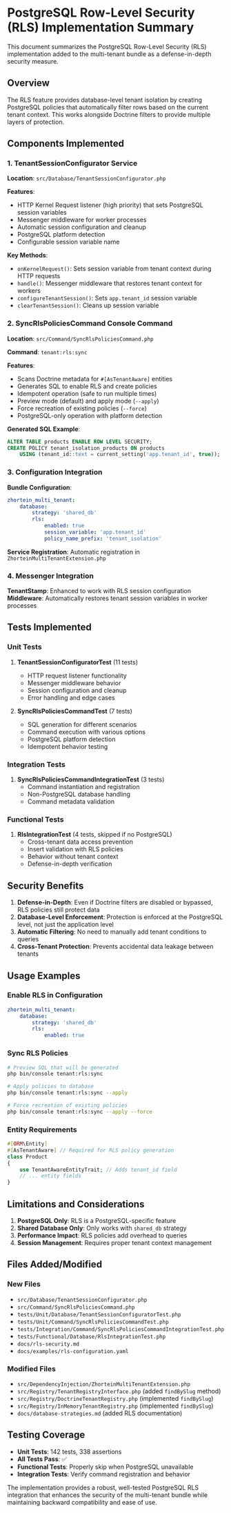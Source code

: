 # PostgreSQL Row-Level Security (RLS) Implementation Summary

This document summarizes the PostgreSQL Row-Level Security (RLS) implementation added to the multi-tenant bundle as a defense-in-depth security measure.

## Overview

The RLS feature provides database-level tenant isolation by creating PostgreSQL policies that automatically filter rows based on the current tenant context. This works alongside Doctrine filters to provide multiple layers of protection.

## Components Implemented

### 1. TenantSessionConfigurator Service

**Location**: `src/Database/TenantSessionConfigurator.php`

**Features**:
- HTTP Kernel Request listener (high priority) that sets PostgreSQL session variables
- Messenger middleware for worker processes
- Automatic session configuration and cleanup
- PostgreSQL platform detection
- Configurable session variable name

**Key Methods**:
- `onKernelRequest()`: Sets session variable from tenant context during HTTP requests
- `handle()`: Messenger middleware that restores tenant context for workers
- `configureTenantSession()`: Sets `app.tenant_id` session variable
- `clearTenantSession()`: Cleans up session variable

### 2. SyncRlsPoliciesCommand Console Command

**Location**: `src/Command/SyncRlsPoliciesCommand.php`

**Command**: `tenant:rls:sync`

**Features**:
- Scans Doctrine metadata for `#[AsTenantAware]` entities
- Generates SQL to enable RLS and create policies
- Idempotent operation (safe to run multiple times)
- Preview mode (default) and apply mode (`--apply`)
- Force recreation of existing policies (`--force`)
- PostgreSQL-only operation with platform detection

**Generated SQL Example**:
```sql
ALTER TABLE products ENABLE ROW LEVEL SECURITY;
CREATE POLICY tenant_isolation_products ON products
    USING (tenant_id::text = current_setting('app.tenant_id', true));
```

### 3. Configuration Integration

**Bundle Configuration**:
```yaml
zhortein_multi_tenant:
    database:
        strategy: 'shared_db'
        rls:
            enabled: true
            session_variable: 'app.tenant_id'
            policy_name_prefix: 'tenant_isolation'
```

**Service Registration**: Automatic registration in `ZhorteinMultiTenantExtension.php`

### 4. Messenger Integration

**TenantStamp**: Enhanced to work with RLS session configuration
**Middleware**: Automatically restores tenant session variables in worker processes

## Tests Implemented

### Unit Tests

1. **TenantSessionConfiguratorTest** (11 tests)
   - HTTP request listener functionality
   - Messenger middleware behavior
   - Session configuration and cleanup
   - Error handling and edge cases

2. **SyncRlsPoliciesCommandTest** (7 tests)
   - SQL generation for different scenarios
   - Command execution with various options
   - PostgreSQL platform detection
   - Idempotent behavior testing

### Integration Tests

1. **SyncRlsPoliciesCommandIntegrationTest** (3 tests)
   - Command instantiation and registration
   - Non-PostgreSQL database handling
   - Command metadata validation

### Functional Tests

1. **RlsIntegrationTest** (4 tests, skipped if no PostgreSQL)
   - Cross-tenant data access prevention
   - Insert validation with RLS policies
   - Behavior without tenant context
   - Defense-in-depth verification

## Security Benefits

1. **Defense-in-Depth**: Even if Doctrine filters are disabled or bypassed, RLS policies still protect data
2. **Database-Level Enforcement**: Protection is enforced at the PostgreSQL level, not just the application level
3. **Automatic Filtering**: No need to manually add tenant conditions to queries
4. **Cross-Tenant Protection**: Prevents accidental data leakage between tenants

## Usage Examples

### Enable RLS in Configuration
```yaml
zhortein_multi_tenant:
    database:
        strategy: 'shared_db'
        rls:
            enabled: true
```

### Sync RLS Policies
```bash
# Preview SQL that will be generated
php bin/console tenant:rls:sync

# Apply policies to database
php bin/console tenant:rls:sync --apply

# Force recreation of existing policies
php bin/console tenant:rls:sync --apply --force
```

### Entity Requirements
```php
#[ORM\Entity]
#[AsTenantAware] // Required for RLS policy generation
class Product
{
    use TenantAwareEntityTrait; // Adds tenant_id field
    // ... entity fields
}
```

## Limitations and Considerations

1. **PostgreSQL Only**: RLS is a PostgreSQL-specific feature
2. **Shared Database Only**: Only works with `shared_db` strategy
3. **Performance Impact**: RLS policies add overhead to queries
4. **Session Management**: Requires proper tenant context management

## Files Added/Modified

### New Files
- `src/Database/TenantSessionConfigurator.php`
- `src/Command/SyncRlsPoliciesCommand.php`
- `tests/Unit/Database/TenantSessionConfiguratorTest.php`
- `tests/Unit/Command/SyncRlsPoliciesCommandTest.php`
- `tests/Integration/Command/SyncRlsPoliciesCommandIntegrationTest.php`
- `tests/Functional/Database/RlsIntegrationTest.php`
- `docs/rls-security.md`
- `docs/examples/rls-configuration.yaml`

### Modified Files
- `src/DependencyInjection/ZhorteinMultiTenantExtension.php`
- `src/Registry/TenantRegistryInterface.php` (added `findBySlug` method)
- `src/Registry/DoctrineTenantRegistry.php` (implemented `findBySlug`)
- `src/Registry/InMemoryTenantRegistry.php` (implemented `findBySlug`)
- `docs/database-strategies.md` (added RLS documentation)

## Testing Coverage

- **Unit Tests**: 142 tests, 338 assertions
- **All Tests Pass**: ✅
- **Functional Tests**: Properly skip when PostgreSQL unavailable
- **Integration Tests**: Verify command registration and behavior

The implementation provides a robust, well-tested PostgreSQL RLS integration that enhances the security of the multi-tenant bundle while maintaining backward compatibility and ease of use.